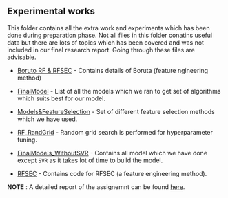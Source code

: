 ## Experimental works

This folder contains all the extra work and experiments which has been done during preparation phase. Not all files in this folder conatins useful data but there are lots of topics which has been covered and was not included in our final research report. Going through these files are advisable.

- [Boruto RF & RFSEC](https://github.com/NortheasternUniversityADS/Assignment-3/blob/master/Experimental%20Works/Boruto%20RF%20%26%20RFSEC.ipynb) - Contains details of Boruta (feature ngineering method) 

- [FinalModel](https://github.com/NortheasternUniversityADS/Assignment-3/blob/master/Experimental%20Works/FinalModels.ipynb) - List of all the models which we ran to get set of algorithms which suits best for our model.

- [Models&FeatureSelection](https://github.com/NortheasternUniversityADS/Assignment-3/blob/master/Experimental%20Works/Models%26FeatureSelection.ipynb) - Set of different feature selection methods which we have used.

- [RF_RandGrid](https://github.com/NortheasternUniversityADS/Assignment-3/blob/master/Experimental%20Works/RF_RandGrid.ipynb) - Random grid search is performed for hyperparameter tuning. 

- [FinalModels_WithoutSVR](https://github.com/Wrestlemaniaa/Automation/blob/master/Experimental%20Works/FinalModels_WithoutSVR.ipynb) - Contains all model which we have done except `SVR` as it takes lot of time to build the model.

- [RFSEC](https://github.com/Wrestlemaniaa/Automation/blob/master/Experimental%20Works/RFSEC.ipynb) - Contains code for RFSEC (a feature engineering method).

**NOTE** : A detailed report of the assignemnt can be found [here](https://github.com/Wrestlemaniaa/Automation/blob/master/Main%20Assignment/Assignment%203%20Report.pdf).

